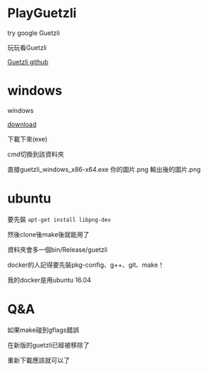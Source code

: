 # PlayGuetzli
try google Guetzli

玩玩看Guetzli

[Guetzli github](https://github.com/google/guetzli) 
# windows 

windows

[download](https://github.com/google/guetzli/releases)

下載下來(exe)

cmd切換到該資料夾

直接guetzli_windows_x86-x64.exe 你的圖片.png 輸出後的圖片.png

# ubuntu

要先裝 `apt-get install libpng-dev`

然後clone後make後就能用了

資料夾會多一個bin/Release/guetzli

docker的人記得要先裝pkg-config、g++、git、make！

我的docker是用ubuntu 16.04

# Q&A

如果make碰到gflags錯誤

在新版的guetzli已經被移除了

重新下載應該就可以了
